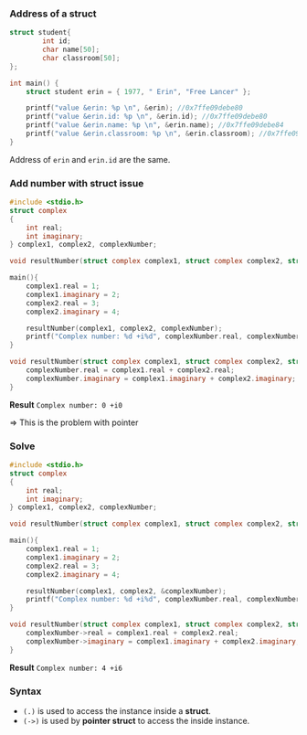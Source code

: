 ### Address of a struct

```c
struct student{
		int id;
		char name[50];
		char classroom[50];
};

int main() {
	struct student erin = { 1977, " Erin", "Free Lancer" };

	printf("value &erin: %p \n", &erin); //0x7ffe09debe80
	printf("value &erin.id: %p \n", &erin.id); //0x7ffe09debe80
	printf("value &erin.name: %p \n", &erin.name); //0x7ffe09debe84
	printf("value &erin.classroom: %p \n", &erin.classroom); //0x7ffe09debeb6
}
```

Address of ``erin`` and ``erin.id`` are the same.

### Add number with struct issue

```c
#include <stdio.h>
struct complex
{
	int real;
	int imaginary;
} complex1, complex2, complexNumber;

void resultNumber(struct complex complex1, struct complex complex2, struct complex complexNumber);

main(){
	complex1.real = 1;
	complex1.imaginary = 2;
	complex2.real = 3;
	complex2.imaginary = 4;

    resultNumber(complex1, complex2, complexNumber);
    printf("Complex number: %d +i%d", complexNumber.real, complexNumber.imaginary);
}

void resultNumber(struct complex complex1, struct complex complex2, struct complex complexNumber){
	complexNumber.real = complex1.real + complex2.real;
	complexNumber.imaginary = complex1.imaginary + complex2.imaginary;
}
```

**Result** ``Complex number: 0 +i0``

=> This is the problem with pointer

### Solve

```c
#include <stdio.h>
struct complex
{
	int real;
	int imaginary;
} complex1, complex2, complexNumber;

void resultNumber(struct complex complex1, struct complex complex2, struct complex *complexNumber);

main(){
	complex1.real = 1;
	complex1.imaginary = 2;
	complex2.real = 3;
	complex2.imaginary = 4;

    resultNumber(complex1, complex2, &complexNumber);
    printf("Complex number: %d +i%d", complexNumber.real, complexNumber.imaginary);
}

void resultNumber(struct complex complex1, struct complex complex2, struct complex *complexNumber){
	complexNumber->real = complex1.real + complex2.real;
	complexNumber->imaginary = complex1.imaginary + complex2.imaginary;
}
```
**Result** ``Complex number: 4 +i6``

### Syntax

* ``(.)`` is used to access the instance inside a **struct**.
* ``(->)`` is used by **pointer struct** to access the inside instance.
